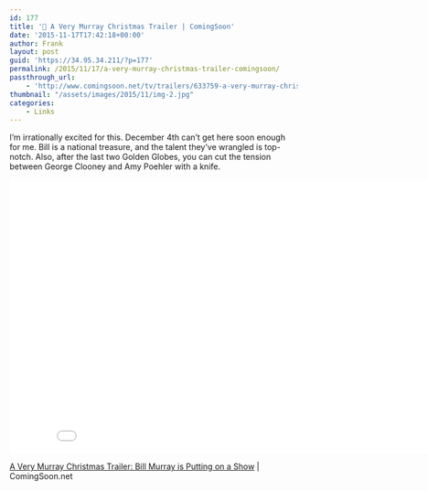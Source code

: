 ```yaml
---
id: 177
title: '🔗 A Very Murray Christmas Trailer | ComingSoon'
date: '2015-11-17T17:42:18+00:00'
author: Frank
layout: post
guid: 'https://34.95.34.211/?p=177'
permalink: /2015/11/17/a-very-murray-christmas-trailer-comingsoon/
passthrough_url:
    - 'http://www.comingsoon.net/tv/trailers/633759-a-very-murray-christmas-trailer-bill-murray-is-putting-on-a-show?utm_source=feedly&utm_medium=rss&utm_campaign=a-very-murray-christmas-trailer-bill-murray-is-putting-on-a-show#/slide/1'
thumbnail: "/assets/images/2015/11/img-2.jpg"
categories:
    - Links
---
```


I’m irrationally excited for this. December 4th can’t get here soon enough for me. Bill is a national treasure, and the talent they’ve wrangled is top-notch. Also, after the last two Golden Globes, you can cut the tension between George Clooney and Amy Poehler with a knife.

 <iframe allowfullscreen="" frameborder="0" height="480" scrolling="no" src="//www.youtube.com/embed/XJP3db3R014?wmode=opaque&enablejsapi=1" width="854">  
</iframe>

[A Very Murray Christmas Trailer: Bill Murray is Putting on a Show](http://www.comingsoon.net/tv/trailers/633759-a-very-murray-christmas-trailer-bill-murray-is-putting-on-a-show) | ComingSoon.net